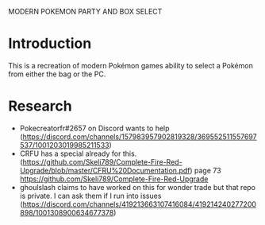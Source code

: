 MODERN POKEMON PARTY AND BOX SELECT

# Introduction
This is a recreation of modern Pokémon games ability to select a Pokémon from either the bag or the PC.

# Research
- Pokecreatorfr#2657 on Discord wants to help 
    (https://discord.com/channels/157983957902819328/369552511557697537/1001203019985211533)
- CRFU has a special already for this. 
    (https://github.com/Skeli789/Complete-Fire-Red-Upgrade/blob/master/CFRU%20Documentation.pdf) page 73
    https://github.com/Skeli789/Complete-Fire-Red-Upgrade
- ghoulslash claims to have worked on this for wonder trade but that repo is private. I can ask them if I run into issues
    (https://discord.com/channels/419213663107416084/419214240277200898/1001308900634677378)

